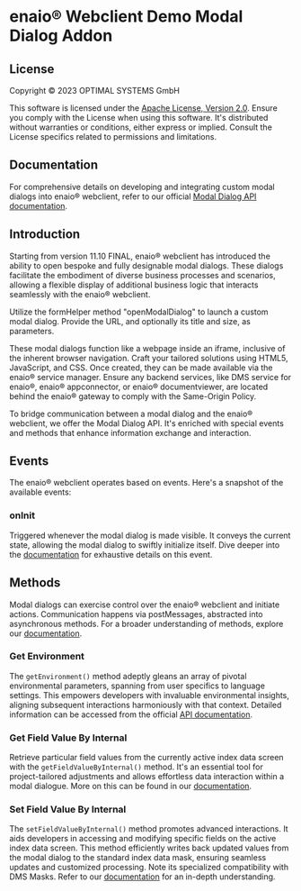 # enaio® Webclient Demo Modal Dialog Addon

## License

Copyright © 2023 OPTIMAL SYSTEMS GmbH

This software is licensed under the [Apache License, Version 2.0](http://www.apache.org/licenses/LICENSE-2.0). Ensure you comply with the License when using this software. It's distributed without warranties or conditions, either express or implied. Consult the License specifics related to permissions and limitations.

## Documentation

For comprehensive details on developing and integrating custom modal dialogs into enaio® webclient, refer to our official [Modal Dialog API documentation](https://help.optimal-systems.com/enaio_develop/x/XQCxB).

## Introduction

Starting from version 11.10 FINAL, enaio® webclient has introduced the ability to open bespoke and fully designable modal dialogs. These dialogs facilitate the embodiment of diverse business processes and scenarios, allowing a flexible display of additional business logic that interacts seamlessly with the enaio® webclient.

Utilize the formHelper method "openModalDialog" to launch a custom modal dialog. Provide the URL, and optionally its title and size, as parameters.

These modal dialogs function like a webpage inside an iframe, inclusive of the inherent browser navigation. Craft your tailored solutions using HTML5, JavaScript, and CSS. Once created, they can be made available via the enaio® service manager. Ensure any backend services, like DMS service for enaio®, enaio® appconnector, or enaio® documentviewer, are located behind the enaio® gateway to comply with the Same-Origin Policy.

To bridge communication between a modal dialog and the enaio® webclient, we offer the Modal Dialog API. It's enriched with special events and methods that enhance information exchange and interaction.

## Events

The enaio® webclient operates based on events. Here's a snapshot of the available events:

### onInit

Triggered whenever the modal dialog is made visible. It conveys the current state, allowing the modal dialog to swiftly initialize itself. Dive deeper into the [documentation](https://help.optimal-systems.com/enaio_develop/x/cQCxB) for exhaustive details on this event.

## Methods

Modal dialogs can exercise control over the enaio® webclient and initiate actions. Communication happens via postMessages, abstracted into asynchronous methods. For a broader understanding of methods, explore our [documentation](https://help.optimal-systems.com/enaio_develop/x/ZwCxB).

### Get Environment

The `getEnvironment()` method adeptly gleans an array of pivotal environmental parameters, spanning from user specifics to language settings. This empowers developers with invaluable environmental insights, aligning subsequent interactions harmoniously with that context. Detailed information can be accessed from the official [API documentation](https://help.optimal-systems.com/enaio_develop/x/QYAHBQ).

### Get Field Value By Internal

Retrieve particular field values from the currently active index data screen with the `getFieldValueByInternal()` method. It's an essential tool for project-tailored adjustments and allows effortless data interaction within a modal dialogue. More on this can be found in our [documentation](https://help.optimal-systems.com/enaio_develop/x/dwCxB).

### Set Field Value By Internal

The `setFieldValueByInternal()` method promotes advanced interactions. It aids developers in accessing and modifying specific fields on the active index data screen. This method efficiently writes back updated values from the modal dialog to the standard index data mask, ensuring seamless updates and customized processing. Note its specialized compatibility with DMS Masks. Refer to our [documentation](https://help.optimal-systems.com/enaio_develop/x/IIAHBQ) for an in-depth understanding.
